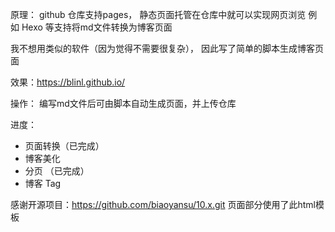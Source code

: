 原理：
github 仓库支持pages， 静态页面托管在仓库中就可以实现网页浏览
例如 Hexo 等支持将md文件转换为博客页面

我不想用类似的软件（因为觉得不需要很复杂）， 因此写了简单的脚本生成博客页面

效果：https://blinl.github.io/

操作：
编写md文件后可由脚本自动生成页面，并上传仓库


进度：
 - 页面转换（已完成）
 - 博客美化
 - 分页 （已完成）
 - 博客 Tag

感谢开源项目：https://github.com/biaoyansu/10.x.git 页面部分使用了此html模板
